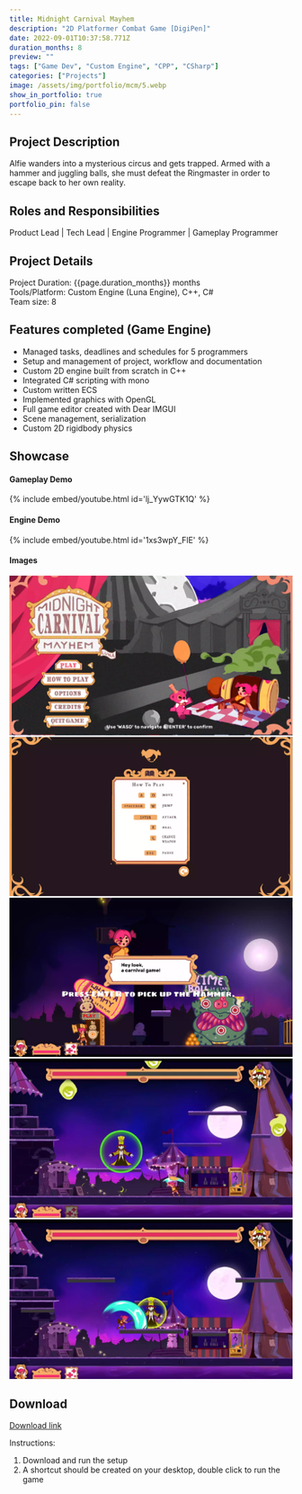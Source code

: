 ```yaml
---
title: Midnight Carnival Mayhem 
description: "2D Platformer Combat Game [DigiPen]"
date: 2022-09-01T10:37:58.771Z
duration_months: 8
preview: ""
tags: ["Game Dev", "Custom Engine", "CPP", "CSharp"]
categories: ["Projects"]
image: /assets/img/portfolio/mcm/5.webp
show_in_portfolio: true
portfolio_pin: false
---
```


## **Project Description**
Alfie wanders into a mysterious circus and gets trapped. Armed with a hammer and juggling balls, she must defeat the Ringmaster in order to escape back to her own reality.

## **Roles and Responsibilities**
Product Lead | Tech Lead | Engine Programmer | Gameplay Programmer  

## **Project Details**
Project Duration: {{page.duration_months}} months  
Tools/Platform: Custom Engine (Luna Engine), C++, C#  
Team size: 8  

## Features completed (Game Engine)  
- Managed tasks, deadlines and schedules for 5 programmers
- Setup and management of project, workflow and documentation
- Custom 2D engine built from scratch in C++
- Integrated C# scripting with mono
- Custom written ECS
- Implemented graphics with OpenGL
- Full game editor created with Dear IMGUI 
- Scene management, serialization
- Custom 2D rigidbody physics

## **Showcase**
#### Gameplay Demo  
{% include embed/youtube.html id='lj_YywGTK1Q' %}  

#### Engine Demo  
{% include embed/youtube.html id='1xs3wpY_FlE' %}  

#### Images  
![](/assets/img/portfolio/mcm/1.webp)  
![](/assets/img/portfolio/mcm/2.webp)  
![](/assets/img/portfolio/mcm/3.webp)  
![](/assets/img/portfolio/mcm/4.webp)  
![](/assets/img/portfolio/mcm/5.webp)  

## **Download**
[Download link](https://drive.google.com/file/d/1bI09hRrFn5VdHTvSNgKCFBEsK6EWxQfi/view?usp=drive_link)  

 Instructions:
 1. Download and run the setup
 2. A shortcut should be created on your desktop, double click to run the game
